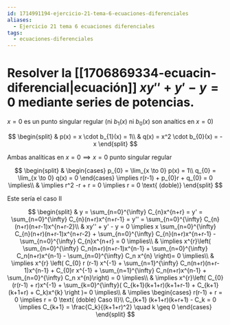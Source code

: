 ```yaml
---
id: 1714991194-ejercicio-21-tema-6-ecuaciones-diferenciales
aliases:
  - Ejercicio 21 tema 6 ecuaciones diferenciales
tags:
  - ecuaciones-diferenciales
---
```


# Resolver la [[1706869334-ecuacin-diferencial|ecuación]] $xy'' + y' -y = 0$ mediante series de potencias.

$x=0$ es un punto singular regular (ni $b_{1}(x)$ ni $b_{0}(x)$ son anaítics en $x=0$)

$$
\begin{split}
    & p(x) = x \cdot b_{1}(x) = 1\\
    & q(x) = x^2 \cdot b_{0}(x) = -x
\end{split}
$$

Ambas analíticas en $x=0\implies x=0 \text{ punto singular regular}$

$$
\begin{split}
    & \begin{cases}
    p_{0} = \lim_{x \to 0} p(x) = 1\\
    q_{0} = \lim_{x \to 0} q(x) = 0
    \end{cases} \implies r(r-1) + p_{0}r + q_{0} = 0 \implies\\
    & \implies r^2 -r + r = 0 \implies r = 0 \text{ (doble)}
\end{split}
$$

Este sería el caso II

$$
\begin{split}
    & y = \sum_{n=0}^{\infty} C_{n}x^{n+r} = y' = \sum_{n=0}^{\infty} C_{n}(n+r)x^{n+r-1} = y'' = \sum_{n=0}^{\infty} C_{n}(n+r)(n+r-1)x^{n+r-2}\\
    & xy'' + y' - y = 0 \implies x \sum_{n=0}^{\infty} C_{n}(n+r)(n+r-1)x^{n+r-2} + \sum_{n=0}^{\infty} C_{n}(n+r)x^{n+r-1} - \sum_{n=0}^{\infty} C_{n}x^{n+r} = 0 \implies\\
    & \implies x^{r}\left( \sum_{n=0}^{\infty} C_n(n+r)(n+r-1)x^{n-1} + \sum_{n=0}^{\infty} C_n(n+r)x^{n-1} - \sum_{n=0}^{\infty} C_n x^{n} \right)= 0 \implies\\
    & \implies x^{r} \left( C_{0} r (r-1) x^{-1} + \sum_{n=1}^{\infty} C_n(n+r)(n+r-1)x^{n-1} + C_{0}r x^{-1} + \sum_{n=1}^{\infty} C_n(n+r)x^{n-1} + \sum_{n=0}^{\infty} C_n x^{n}\right) = 0 \implies\\
    & \implies x^{r}\left( C_{0}(r(r-1) + r)x^{-1} + \sum_{k=0}^{\infty}( C_{k+1}(k+1+r)(k+1+r-1) + C_{k+1}(k+1+r) + C_k)x^{k}  \right )= 0 \implies\\
    & \implies \begin{cases}
        r(r-1) + r = 0 \implies r = 0 \text{ (doble) Caso II}\\
        C_{k+1} (k+1+r)(k+r+1) - C_k = 0 \implies C_{k+1} = \frac{C_k}{(k+1+r)^2} \quad k \geq 0
    \end{cases}
\end{split}
$$
